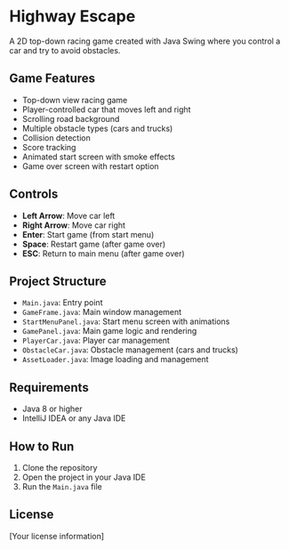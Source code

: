 # Highway Escape

A 2D top-down racing game created with Java Swing where you control a car and try to avoid obstacles.

## Game Features

- Top-down view racing game
- Player-controlled car that moves left and right
- Scrolling road background
- Multiple obstacle types (cars and trucks)
- Collision detection
- Score tracking
- Animated start screen with smoke effects
- Game over screen with restart option

## Controls

- **Left Arrow**: Move car left
- **Right Arrow**: Move car right
- **Enter**: Start game (from start menu)
- **Space**: Restart game (after game over)
- **ESC**: Return to main menu (after game over)

## Project Structure

- `Main.java`: Entry point
- `GameFrame.java`: Main window management
- `StartMenuPanel.java`: Start menu screen with animations
- `GamePanel.java`: Main game logic and rendering
- `PlayerCar.java`: Player car management
- `ObstacleCar.java`: Obstacle management (cars and trucks)
- `AssetLoader.java`: Image loading and management

<!-- ## Screenshots

[Add screenshots here] -->

## Requirements

- Java 8 or higher
- IntelliJ IDEA or any Java IDE

## How to Run

1. Clone the repository
2. Open the project in your Java IDE
3. Run the `Main.java` file

## License

[Your license information]

